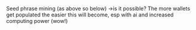 Seed phrase mining (as above so below)
->is it possible?  The more wallets get populated the easier this will become, esp with ai and increased computing power (wow!)